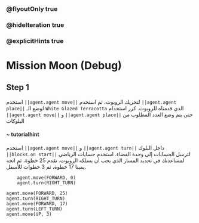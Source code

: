### @flyoutOnly true
### @hideIteration true
### @explicitHints true

# Mission Moon (Debug)

## Step 1 
استخدم ``||agent.agent move||`` لتحريك الروبوت، ثم استخدم ``||agent.agent place||`` لوضع الـ `White Glazed Terracotta` الذي قدمناه للروبوت. كرر استخدام ``||agent.agent move||`` و ``||agent.agent place||`` حتى يتم وضع العدد المطلوب من البلوكات

#### ~ tutorialhint  
استخدم ``||agent.agent move||`` و ``||agent.agent turn||`` داخل البلوك ``||blocks.on start||`` لترسل الحسابات إلى وحدة الفضاء. استخدم حسابات الرياضي لمساعدتك في تحديد المسار الذي يجب أن يسلكه الروبوت. تقدم 25 خطوة، ثم اتجه يمينا 17 خطوة، ثم 3 خطوات للأسفل.

```ghost
    agent.move(FORWARD, 0)
    agent.turn(RIGHT_TURN)
```
```template
agent.move(FORWARD, 25)
agent.turn(RIGHT_TURN)
agent.move(FORWARD, 17)
agent.turn(LEFT_TURN)
agent.move(UP, 3)
```
```package
```
